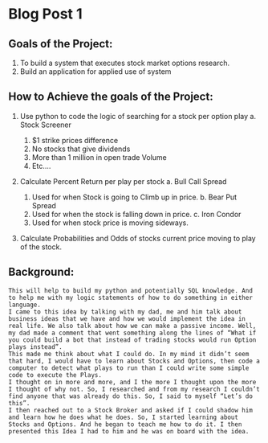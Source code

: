 # Blog Post 1

## Goals of the Project:
   1. To build a system that executes stock market options research.
   2. Build an application for applied use of system
	
## How to Achieve the goals of the Project:
  1.	Use python to code the logic of searching for a stock per option play
	a.	Stock Screener
		1. $1 strike prices difference
		2. No stocks that give dividends
		3. More than 1 million in open trade Volume
		4. Etc.…
		
  2.	Calculate Percent Return per play per stock
	a.	Bull Call Spread
		1. Used for when Stock is going to Climb up in price.
	b.	Bear Put Spread
		1. Used for when the stock is falling down in price.
	c.	Iron Condor
		1. Used for when stock price is moving sideways.
		
  3.	Calculate Probabilities and Odds of stocks current price moving to play of the stock.
 
## Background:
	This will help to build my python and potentially SQL knowledge. And to help me with my logic statements of how to do something in either language. 
	I came to this idea by talking with my dad, me and him talk about business ideas that we have and how we would implement the idea in real life. We also talk about how we can make a passive income. Well, my dad made a comment that went something along the lines of “What if you could build a bot that instead of trading stocks would run Option plays instead”.
	This made me think about what I could do. In my mind it didn’t seem that hard, I would have to learn about Stocks and Options, then code a computer to detect what plays to run than I could write some simple code to execute the Plays.
	I thought on in more and more, and I the more I thought upon the more I thought of why not. So, I researched and from my research I couldn’t find anyone that was already do this. So, I said to myself “Let’s do this”.
	I then reached out to a Stock Broker and asked if I could shadow him and learn how he does what he does. So, I started learning about Stocks and Options. And he began to teach me how to do it. I then presented this Idea I had to him and he was on board with the idea.
